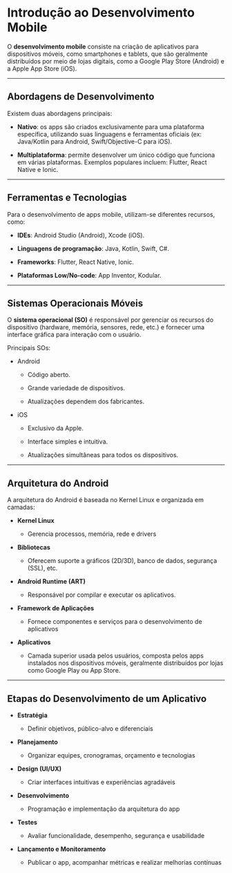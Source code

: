 # Introdução ao Desenvolvimento Mobile

O **desenvolvimento mobile** consiste na criação de aplicativos para dispositivos móveis, como smartphones e tablets, que são geralmente distribuídos por meio de lojas digitais, como a Google Play Store (Android) e a Apple App Store (iOS).

---

## Abordagens de Desenvolvimento

Existem duas abordagens principais:

- **Nativo**: os apps são criados exclusivamente para uma plataforma específica, utilizando suas linguagens e ferramentas oficiais (ex: Java/Kotlin para Android, Swift/Objective-C para iOS).

- **Multiplataforma**: permite desenvolver um único código que funciona em várias plataformas. Exemplos populares incluem: Flutter, React Native e Ionic.

---

## Ferramentas e Tecnologias
Para o desenvolvimento de apps mobile, utilizam-se diferentes recursos, como:

- **IDEs**: Android Studio (Android), Xcode (iOS).

- **Linguagens de programação**: Java, Kotlin, Swift, C#.

- **Frameworks**: Flutter, React Native, Ionic.

- **Plataformas Low/No-code**: App Inventor, Kodular.

---

## Sistemas Operacionais Móveis

O **sistema operacional (SO)** é responsável por gerenciar os recursos do dispositivo (hardware, memória, sensores, rede, etc.) e fornecer uma interface gráfica para interação com o usuário.

Principais SOs:
 - Android

    - Código aberto.

    - Grande variedade de dispositivos.

    - Atualizações dependem dos fabricantes.

- iOS

    - Exclusivo da Apple.

    - Interface simples e intuitiva.

    - Atualizações simultâneas para todos os dispositivos.

---

## Arquitetura do Android

A arquitetura do Android é baseada no Kernel Linux e organizada em camadas:

- **Kernel Linux**

    - Gerencia processos, memória, rede e drivers

- **Bibliotecas**

    - Oferecem suporte a gráficos (2D/3D), banco de dados, segurança (SSL), etc.

- **Android Runtime (ART)**

    - Responsável por compilar e executar os aplicativos.

- **Framework de Aplicações**

    - Fornece componentes e serviços para o desenvolvimento de aplicativos

- **Aplicativos**

    - Camada superior usada pelos usuários, composta pelos apps instalados nos dispositivos móveis, geralmente distribuídos por lojas como Google Play ou App Store.

---

## Etapas do Desenvolvimento de um Aplicativo

- **Estratégia**

    - Definir objetivos, público-alvo e diferenciais

- **Planejamento**

    - Organizar equipes, cronogramas, orçamento e tecnologias

- **Design (UI/UX)**

    - Criar interfaces intuitivas e experiências agradáveis

- **Desenvolvimento**

    - Programação e implementação da arquitetura do app

- **Testes**

    - Avaliar funcionalidade, desempenho, segurança e usabilidade

- **Lançamento e Monitoramento**

    - Publicar o app, acompanhar métricas e realizar melhorias contínuas
